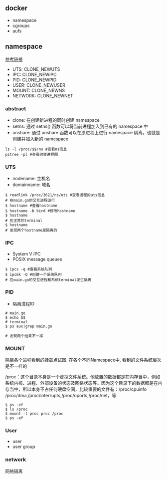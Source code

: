 ## docker
- namespace
- cgroups
- aufs

## namespace
[参考链接](https://www.cnblogs.com/sparkdev/p/9365405.html)
- UTS: CLONE_NEWUTS
- IPC: CLONE_NEWIPC
- PID: CLONE_NEWPID
- USER: CLONE_NEWUSER
- MOUNT: CLONE_NEWNS
- NETWORK: CLONE_NEWNET

### abstract
- clone: 在创建新进程的同时创建 namespace
- setns: 通过 setns() 函数可以将当前进程加入到已有的 namespace 中
- unshare: 通过 unshare 函数可以在原进程上进行 namespace 隔离。也就是创建并加入新的 namespace

```
ls -l /proc/$$/ns #查看ns信息
pstree -pl #查看树装进程图
```

### UTS
- nodename: 主机名
- domainname: 域名

```
$ readlink /proc/3621/ns/uts #查看进程的uts信息
# 在main.go的交互进程运行
$ hostname #查看hostname
$ hostname -b bird #修改hostname
$ hostname
# 在正常的terminal
$ hostname
# 发现两个hostname是隔离的
```

### IPC
- System V IPC
- POSIX message queues

```
$ ipcs -q #查看系统队列
$ ipcmk -Q #创建一个系统队列
# 在main.go的交互进程和系统terminal发生隔离
```

### PID
- 隔离进程ID

```
# main.go
$ echo $$
# terminal
$ ps aux|grep main.go

# 发现两个结果不一样
```

### MOUNT
隔离各个进程看到的挂载点试图. 在各个不同Namespace中, 看到的文件系统层次是不一样的

/proc：这个目录本身是一个虚拟文件系统。他放置的数据都是在内存当中，例如系统内核、进程、外部设备的状态及网络状态等。因为这个目录下的数据都是在内存当中，所以本身不占任何硬盘空间，比较重要的文件有：/proc/cpuinfo /proc/dma,/proc/interrupts,/proc/oports,/proc/net，等

````$xslt
$ ps -ef
$ ls /proc
$ mount -t proc proc /proc
$ ps -ef
````

### User
- user
- user group

### network
网络隔离
